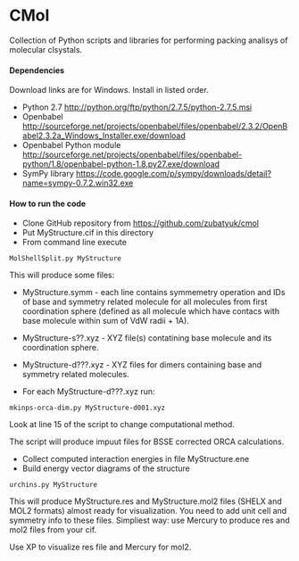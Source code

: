 # CMol


Collection of Python scripts and libraries for performing packing analisys of molecular clsystals.

#### Dependencies 

Download links are for Windows. Install in listed order.

* Python 2.7 http://python.org/ftp/python/2.7.5/python-2.7.5.msi
* Openbabel http://sourceforge.net/projects/openbabel/files/openbabel/2.3.2/OpenBabel2.3.2a_Windows_Installer.exe/download
* Openbabel Python module http://sourceforge.net/projects/openbabel/files/openbabel-python/1.8/openbabel-python-1.8.py27.exe/download
* SymPy library https://code.google.com/p/sympy/downloads/detail?name=sympy-0.7.2.win32.exe

#### How to run the code

* Clone GitHub repository from https://github.com/zubatyuk/cmol
* Put MyStructure.cif in this directory
* From command line execute
<pre><code>MolShellSplit.py MyStructure
</code></pre>
This will produce some files:

  * MyStructure.symm - each line contains symmemetry operation and IDs of base and symmetry related molecule for all molecules from first coordination sphere (defined as all molecule which have contacs with base molecule within sum of VdW radii + 1A). 
  * MyStructure-s??.xyz - XYZ file(s) contatining base molecule and its coordination sphere.
  * MyStructure-d???.xyz - XYZ files for dimers containing base and symmetry related molecules.
  
* For each MyStructure-d???.xyz run:
<pre><code>mkinps-orca-dim.py MyStructure-d001.xyz
</code></pre>
Look at line 15 of the script to change computational method.

The script will produce impuut files for BSSE corrected ORCA calculations. 

* Collect computed interaction energies in file MyStructure.ene
* Build energy vector diagrams of the structure
<pre><code>urchins.py MyStructure
</code></pre>
This will produce MyStructure.res and MyStructure.mol2 files (SHELX and MOL2 formats) almost ready for visualization. You need to add unit cell and symmetry info to these files. Simpliest way: use Mercury to produce res and mol2 files from your cif.

Use XP to visualize res file and Mercury for mol2.






